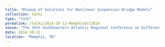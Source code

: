```yaml
---
title: "Blowup of Solutions for Nonlinear Suspension Bridge Models"
collection: talks
type: "Talk"
permalink: /talks/2014-10-12-MemphisOct2014
venue: "The 34th Southeastern Atlantic Regional Conference on Differential Equations"
date: 2014-10-12
location: "Memphis, TN"
---
```

